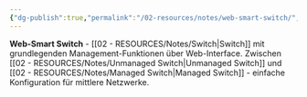 ```yaml
---
{"dg-publish":true,"permalink":"/02-resources/notes/web-smart-switch/","tags":["informatik/netzwerk/switch/typ","informatik/netzwerk/mittel","informatik/hardware"],"noteIcon":"","updated":"2025-10-29T12:59:11.259+01:00"}
---
```



**Web-Smart Switch** - [[02 - RESOURCES/Notes/Switch\|Switch]] mit grundlegenden Management-Funktionen über Web-Interface.
Zwischen [[02 - RESOURCES/Notes/Unmanaged Switch\|Unmanaged Switch]] und [[02 - RESOURCES/Notes/Managed Switch\|Managed Switch]] - einfache Konfiguration für mittlere Netzwerke.